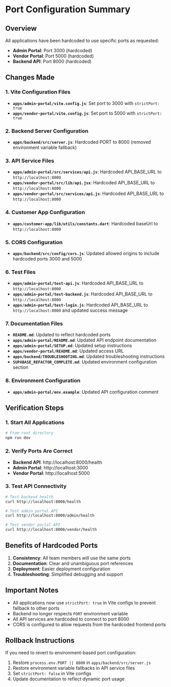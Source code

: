# Port Configuration Summary

## Overview
All applications have been hardcoded to use specific ports as requested:

- **Admin Portal**: Port 3000 (hardcoded)
- **Vendor Portal**: Port 5000 (hardcoded)  
- **Backend API**: Port 8000 (hardcoded)

## Changes Made

### 1. Vite Configuration Files
- **`apps/admin-portal/vite.config.js`**: Set port to 3000 with `strictPort: true`
- **`apps/vendor-portal/vite.config.js`**: Set port to 5000 with `strictPort: true`

### 2. Backend Server Configuration
- **`apps/backend/src/server.js`**: Hardcoded PORT to 8000 (removed environment variable fallback)

### 3. API Service Files
- **`apps/admin-portal/src/services/api.js`**: Hardcoded API_BASE_URL to `http://localhost:8000`
- **`apps/vendor-portal/src/lib/api.jsx`**: Hardcoded API_BASE_URL to `http://localhost:8000`
- **`apps/vendor-portal/src/services/api.js`**: Hardcoded API_BASE_URL to `http://localhost:8000`

### 4. Customer App Configuration
- **`apps/customer-app/lib/utils/constants.dart`**: Hardcoded baseUrl to `http://localhost:8000`

### 5. CORS Configuration
- **`apps/backend/src/config/cors.js`**: Updated allowed origins to include hardcoded ports 3000 and 5000

### 6. Test Files
- **`apps/admin-portal/test-api.js`**: Hardcoded API_BASE_URL to `http://localhost:8000`
- **`apps/admin-portal/test-backend.js`**: Hardcoded API_BASE_URL to `http://localhost:8000`
- **`apps/admin-portal/test-login.js`**: Hardcoded API_BASE_URL to `http://localhost:8000` and updated success message

### 7. Documentation Files
- **`README.md`**: Updated to reflect hardcoded ports
- **`apps/admin-portal/README.md`**: Updated API endpoint documentation
- **`apps/admin-portal/SETUP.md`**: Updated setup instructions
- **`apps/vendor-portal/README.md`**: Updated access URL
- **`apps/backend/TROUBLESHOOTING.md`**: Updated troubleshooting instructions
- **`SUPABASE_REFACTOR_COMPLETE.md`**: Updated environment configuration section

### 8. Environment Configuration
- **`apps/admin-portal/env.example`**: Updated API configuration comment

## Verification Steps

### 1. Start All Applications
```bash
# From root directory
npm run dev
```

### 2. Verify Ports Are Correct
- **Backend API**: http://localhost:8000/health
- **Admin Portal**: http://localhost:3000
- **Vendor Portal**: http://localhost:5000

### 3. Test API Connectivity
```bash
# Test backend health
curl http://localhost:8000/health

# Test admin portal API
curl http://localhost:8000/admin/health

# Test vendor portal API
curl http://localhost:8000/vendor/health
```

## Benefits of Hardcoded Ports

1. **Consistency**: All team members will use the same ports
2. **Documentation**: Clear and unambiguous port references
3. **Deployment**: Easier deployment configuration
4. **Troubleshooting**: Simplified debugging and support

## Important Notes

- All applications now use `strictPort: true` in Vite configs to prevent fallback to other ports
- Backend no longer respects `PORT` environment variable
- All API services are hardcoded to connect to port 8000
- CORS is configured to allow requests from the hardcoded frontend ports

## Rollback Instructions

If you need to revert to environment-based port configuration:

1. Restore `process.env.PORT || 8000` in `apps/backend/src/server.js`
2. Restore environment variable fallbacks in API service files
3. Set `strictPort: false` in Vite configs
4. Update documentation to reflect dynamic port usage

